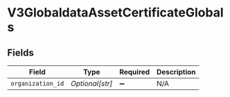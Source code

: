 # V3GlobaldataAssetCertificateGlobals


## Fields

| Field              | Type               | Required           | Description        |
| ------------------ | ------------------ | ------------------ | ------------------ |
| `organization_id`  | *Optional[str]*    | :heavy_minus_sign: | N/A                |